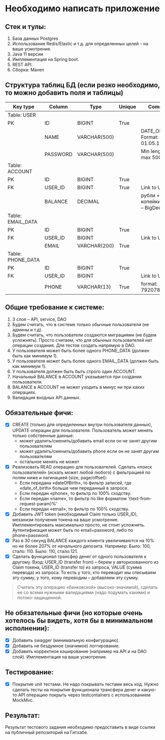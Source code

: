 # Необходимо написать приложение

## Стек и тулы:

1. База данных Postgres
2. Использование Redis/Elastic и т.д. для определенных целей – на ваше усмотрение.
3. Java 11 версии
4. Имплементация на Spring boot.
5. REST API.
6. Сборка: Maven

## Структура таблиц БД (если резко необходимо, то можно добавить поля и таблицы)

| Key type          | Column   | Type         | Unique | Comment                              |
|-------------------|----------|--------------|--------|--------------------------------------|
| Table: USER       |
| PK                | ID       | BIGINT       | True   |                                      |
|                   | NAME     | VARCHAR(500) |        | DATE_OF_BIRTH Format: 01.05.1993     |
|                   | PASSWORD | VARCHAR(500) |        | Min length: 8, max 500               |
| Table: ACCOUNT    |
| PK                | ID       | BIGINT       | True   |                                      |
| FK                | USER_ID  | BIGINT       | True   | Link to USER.ID                      |
|                   | BALANCE  | DECIMAL      |        | рубли + копейки: в коде – BigDecimal |
| Table: EMAIL_DATA |
| PK                | ID       | BIGINT       | True   |                                      |
| FK                | USER_ID  | BIGINT       |        | Link to USER.ID                      |
|                   | EMAIL    | VARCHAR(200) | True   |                                      |
| Table: PHONE_DATA |
| PK                | ID       | BIGINT       | True   |                                      |
| FK                | USER_ID  | BIGINT       |        | Link to USER.ID                      |
|                   | PHONE    | VARCHAR(13)  | True   | format: 79207865432                  |

## Общие требование к системе:

1. 3 слоя – API, service, DAO
2. Будем считать, что в системе только обычные пользователи (не админы и т.д).
3. Будем считать, что пользователи создаются миграциями (не будем усложнять). Просто считаем, что для обычных
   пользователей нет операции создания. Для тестов создать напрямую в DAO.
4. У пользователя может быть более одного PHONE_DATA (должен быть как минимум 1).
5. У пользователя может быть более одного EMAIL_DATA (должен быть как минимум 1).
6. У пользователя должен быть быть строго один ACCOUNT.
7. Начальный BALANCE в ACCOUNT указывается при создании пользователя.
8. BALANCE в ACCOUNT не может уходить в минус ни при каких операциях.
9. Валидация входных API данных.

## Обязательные фичи:

- [x] CREATE (только для определенных внутри пользователя данных), UPDATE операции для пользователя. Пользователь может
   менять только собственные данные:
    - может удалить/сменить/добавить email если он не занят другим пользователям
    - может удалить/сменить/добавить phone если он не занят другим пользователям
    - остальное менять не может
- [x] Реализовать READ операцию для пользователей. Сделать «поиск пользователей» (искать может любой любого) с фильтрацией
   по полям ниже и пагинацией (size, page/offset):
    - Если передана «dateOfBirth», то фильтр записей, где «date_of_birth» больше чем переданный в запросе.
    - Если передан «phone», то фильтр по 100% сходству.
    - Если передан «name», то фильтр по like форматом ‘{text-from-request-param}%’
    - Если передан «email», то фильтр по 100% сходству.
- [x] Добавить JWT token (необходимый Claim только USER_ID), механизм получения токена на ваше
   усмотрение. Имплементировать максимально просто, не стоит усложнять. Аутентификация
   может быть по email+password, либо по phone+password.
- [x] Раз в 30 секунд BALANCE каждого клиента увеличиваются на 10% но не более 207% от
   начального депозита.
   Например:
   Было: 100, стало: 110.
   Было: 110, стало:121.
- [x] Сделать функционал трансфер денег от одного пользователя к другому.
   Вход: USER_ID (transfer from) – берем у авторизованного из Claim токена, USER_ID (transfer to) из
   запроса, VALUE (сумма перевода) из запроса.
   То есть у того, кто переводит мы списываем эту сумму, у того, кому переводим – добавляем эту
   сумму.

> Считать эту операцию «банковской» (высоко-значимой), сделать ее со всеми нужными валидациями (надо подумать какими) и
> потоко-защищенной.

## Не обязательные фичи (но которые очень хотелось бы видеть, хотя бы в минимальном исполнении):

- [x] Добавить swagger (минимальную конфигурацию).
- [x] Добавить не бездумное (значимое) логгирование.
- [x] Добавить корректное кэширование (например на API и на DAO слой). Имплементация на ваше усмотрение.

## Тестирование:

- [x] Покрытие unit тестами. Не надо покрывать тестами весь код. Нужно сделать тесты на покрытие функционала трансфера денег и
какую-то API операцию покрыть через testcontainers с использованием MockMvc.

## Результат:

Результат тестового задания необходимо предоставить в виде ссылки на публичный репозиторий на Гитхабе.